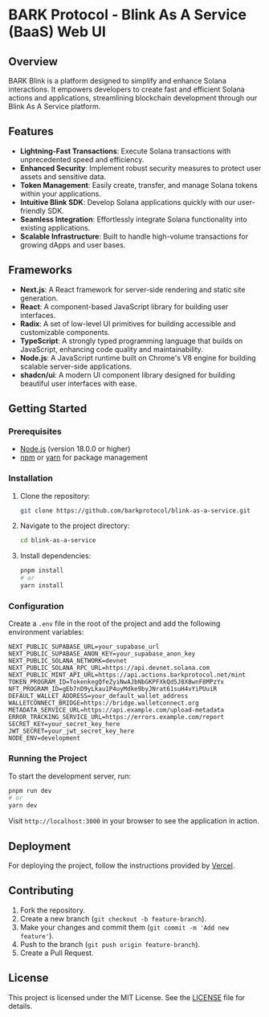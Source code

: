 # BARK Protocol - Blink As A Service (BaaS) Web UI

## Overview

BARK Blink is a platform designed to simplify and enhance Solana interactions. It empowers developers to create fast and efficient Solana actions and applications, streamlining blockchain development through our Blink As A Service platform.

## Features

- **Lightning-Fast Transactions**: Execute Solana transactions with unprecedented speed and efficiency.
- **Enhanced Security**: Implement robust security measures to protect user assets and sensitive data.
- **Token Management**: Easily create, transfer, and manage Solana tokens within your applications.
- **Intuitive Blink SDK**: Develop Solana applications quickly with our user-friendly SDK.
- **Seamless Integration**: Effortlessly integrate Solana functionality into existing applications.
- **Scalable Infrastructure**: Built to handle high-volume transactions for growing dApps and user bases.

## Frameworks

- **Next.js**: A React framework for server-side rendering and static site generation.
- **React**: A component-based JavaScript library for building user interfaces.
- **Radix**: A set of low-level UI primitives for building accessible and customizable components.
- **TypeScript**: A strongly typed programming language that builds on JavaScript, enhancing code quality and maintainability.
- **Node.js**: A JavaScript runtime built on Chrome's V8 engine for building scalable server-side applications.
- **shadcn/ui**: A modern UI component library designed for building beautiful user interfaces with ease.

## Getting Started

### Prerequisites

- [Node.js](https://nodejs.org/) (version 18.0.0 or higher)
- [npm](https://www.npmjs.com/) or [yarn](https://yarnpkg.com/) for package management

### Installation

1. Clone the repository:
   ```bash
   git clone https://github.com/barkprotocol/blink-as-a-service.git
   ```

2. Navigate to the project directory:
   ```bash
   cd blink-as-a-service
   ```

3. Install dependencies:
   ```bash
   pnpm install
   # or
   yarn install
   ```

### Configuration

Create a `.env` file in the root of the project and add the following environment variables:

```env
NEXT_PUBLIC_SUPABASE_URL=your_supabase_url
NEXT_PUBLIC_SUPABASE_ANON_KEY=your_supabase_anon_key
NEXT_PUBLIC_SOLANA_NETWORK=devnet
NEXT_PUBLIC_SOLANA_RPC_URL=https://api.devnet.solana.com
NEXT_PUBLIC_MINT_API_URL=https://api.actions.barkprotocol.net/mint
TOKEN_PROGRAM_ID=TokenkegQfeZyiNwAJbNbGKPFXkQd5J8X8wnF8MPzYx
NFT_PROGRAM_ID=gEb7nD9yLkau1P4uyMdke9byJNrat61suH4vYiPUuiR
DEFAULT_WALLET_ADDRESS=your_default_wallet_address
WALLETCONNECT_BRIDGE=https://bridge.walletconnect.org
METADATA_SERVICE_URL=https://api.example.com/upload-metadata
ERROR_TRACKING_SERVICE_URL=https://errors.example.com/report
SECRET_KEY=your_secret_key_here
JWT_SECRET=your_jwt_secret_key_here
NODE_ENV=development
```

### Running the Project

To start the development server, run:

```bash
pnpm run dev
# or
yarn dev
```

Visit `http://localhost:3000` in your browser to see the application in action.

## Deployment

For deploying the project, follow the instructions provided by [Vercel](https://vercel.com/docs/deploying).

## Contributing

1. Fork the repository.
2. Create a new branch (`git checkout -b feature-branch`).
3. Make your changes and commit them (`git commit -m 'Add new feature'`).
4. Push to the branch (`git push origin feature-branch`).
5. Create a Pull Request.

## License

This project is licensed under the MIT License. See the [LICENSE](LICENSE) file for details.
